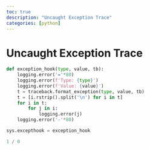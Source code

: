 ```yaml
---
toc: true
description: "Uncaught Exception Trace"
categories: [python]
---
```


# Uncaught Exception Trace

```python
def exception_hook(type, value, tb):
    logging.error('='*80)
    logging.error(f'Type: {type}')
    logging.error(f'Value: {value}')
    t = traceback.format_exception(type, value, tb)
    t = [i.rstrip().split('\n') for i in t]
    for i in t:
        for j in i:
            logging.error(j)
    logging.error('-'*80)

sys.excepthook = exception_hook

1 / 0
```

<script src="https://gist.github.com/everlearningemployee/1746cd89615dfebed068345f5505d525.js"></script>